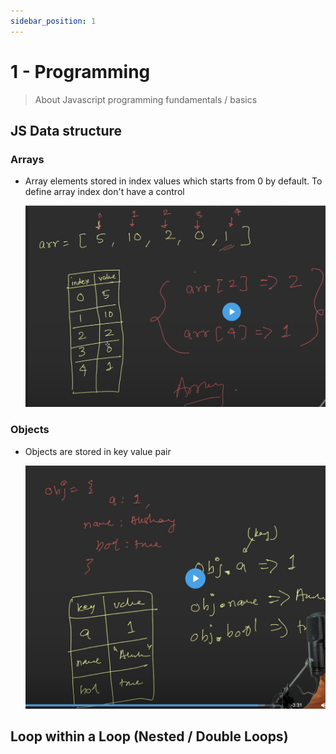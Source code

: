 ```yaml
---
sidebar_position: 1
---
```


# 1 - Programming

> About Javascript programming fundamentals / basics

## JS Data structure

### Arrays

- Array elements stored in index values which starts from 0 by default. To define array index don't have a control

  ![alt text](../../images/array_img.png)

### Objects

- Objects are stored in key value pair

  ![alt text](../../images/obj_img.png)

## Loop within a Loop (Nested / Double Loops)
